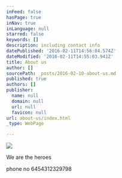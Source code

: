 ```yaml
---
inFeed: false
hasPage: true
inNav: true
inLanguage: null
starred: false
keywords: []
description: including contact info
datePublished: '2016-02-11T14:56:04.574Z'
dateModified: '2016-02-11T14:55:03.941Z'
title: About us
author: []
sourcePath: _posts/2016-02-10-about-us.md
published: true
authors: []
publisher:
  name: null
  domain: null
  url: null
  favicon: null
url: about-us/index.html
_type: WebPage

---
```

![](https://the-grid-user-content.s3-us-west-2.amazonaws.com/0216ab4c-d166-4e09-9036-bedaaa572676.JPG)

We are the heroes

phone no 6454312329798